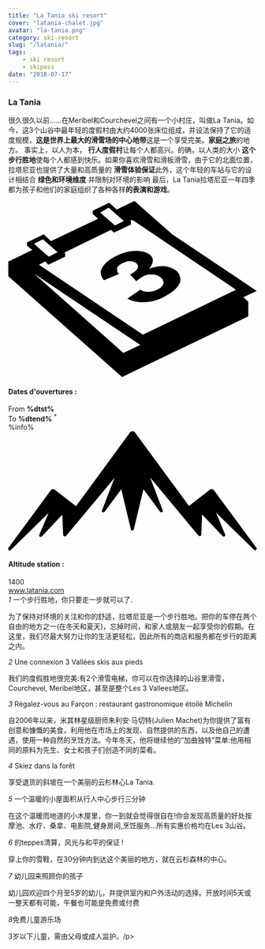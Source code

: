 ```yaml
---
title: "La Tania ski resort"
cover: "latania-chalet.jpg"
avatar: "la-tania.png"
category: ski-resort
slug: "/latania/"
tags:
    - ski resort
    - skipass
date: "2018-07-17"
---
```


<div class="edito-wrapper station">
<div class="banner-station">
  <div class="banner-station-logo">
 <imgtest data="la-tania.png" directory="post" alt="La Tania"></imgtest>
  </div> </div>
<h3 class="main-title-1 h-margin-bottom-0">La Tania</h1>
<div class="rich-text">
  <p>很久很久以前……在Meribel和Courchevel之间有一个小村庄，叫做La Tania。如今，这3个山谷中最年轻的度假村由大约4000张床位组成，并设法保持了它的适度规模，<strong>这是世界上最大的滑雪场的中心地带</strong>这是一个享受完美。<strong>家庭之旅</strong>的地方。 事实上，以人为本， 
 <strong> 行人度假村</strong>让每个人都高兴。的确，以人类的大小 <strong>这个步行胜地</strong>使每个人都感到快乐。如果你喜欢滑雪和滑板滑雪，由于它的北面位置，拉塔尼亚也提供了大量和高质量的 <strong>滑雪体验保证</strong>此外，这个年轻的车站与它的设计相结合 <strong>绿色和环境维度</strong> 并限制对环境的影响
 最后，La Tania拉塔尼亚一年四季都为孩子和他们的家庭组织了各种各样<strong>的表演和游戏</strong>。
 </p></div>
 <div class="grid center">
  <div class="col-6">
 <i class="icon icon-date icon-55">
<svg xmlns="http:/www.w3.org/2000/svg" viewBox="0 0 55.9 39.6">  <path d="M37.6 15.5c-.7-.5-1.6-.8-2.6-.9-1.1 0-2.2.2-3.3.6 1.1-1.4 1.1-2.4.1-3.2-.7-.5-1.7-.8-3.1-.8-1.6 0-3.3.5-4.9 1.4-.9.5-1.7 1.1-2.2 1.7-.5.6-.8 1.2-.8 1.7s.2 1.1.7 1.8l3.4-1.4c-.4-.4-.5-.8-.4-1.3.1-.4.5-.8 1.1-1.1.6-.3 1.1-.5 1.7-.5.6 0 1 .1 1.4.4.4.3.6.7.4 1.2-.2.5-.8.9-1.7 1.4l1.4 1.5c.5-.4.9-.7 1.4-1 .6-.4 1.3-.5 2.1-.5s1.4.2 1.9.6c.6.4.8.9.7 1.4-.1.5-.5 1-1.2 1.3-.6.4-1.3.5-2 .6-.7 0-1.4-.1-2-.5l-2.9 2c1.1.6 2.5.9 4.1.8 1.6-.1 3.2-.6 4.7-1.5 1.6-.9 2.7-1.9 3.1-3.1.1-.9-.1-1.9-1.1-2.6z"></path>  <path d="M52.9 21.6l3-1.4-19-12.7L28.4 0l-4 1.9L22.7.4 19 2.2v.7L20.2 4 9.6 9 8 7.5 4.2 9.3v.7l1.2 1L0 13.6v3.3l25.6 22.6L54 25.9v-3.3l-1.1-1zM22.6 1.5l.9.8L26 4.5l-2 1-2.4-2.1-.9-.8 1.9-1.1zM7.8 8.6l.9.8 2.4 2.1-2 1-2.4-2.1-.9-.8 2-1zm18.1 25.5L5.8 16.3l23.9 16-3.8 1.8zM51.1 20L30.3 30 6.9 14.3l1.4-.7.7.7 3.8-1.8v-.7l-.2-.2 10.5-5.1.7.6 3.8-1.8v-.7l-.2-.2.6-.1 21.6 14.5 1.7 1.2h-.2z"></path>
</svg>
 </i>
 <h4 class="main-title-3 h-uppercase center h-fz-16">Dates d'ouvertures :</h4>
   <div class="opening-dates">
                     From <strong>%dtst%</strong> <br/>
                     To <strong>%dtend%</strong> <sup className="blue">*</sup>
</div>
   %info%
  </div>
  <div class="col-6">
 <i class="icon icon-mountain icon-55">
<svg xmlns="http:/www.w3.org/2000/svg" viewBox="0 0 85.1 40.7">  <path d="M23.2 25.6L41.7.4c.2-.3.5-.4.9-.4.3 0 .6.1.8.4l18.5 25.1L69 20c.2-.2.5-.3.8-.2.3 0 .5.2.7.4L85 39.8c.2.2.1.5-.1.7-.2.2-.5.2-.7 0l-13-12.7 3.1 7.5c.1.2 0 .5-.2.6-.2.1-.5.1-.7-.1l-7-7.4-.3 6.9c0 .2-.1.4-.4.5-.2.1-.4 0-.6-.2L48.6 15.8 52.9 27c.1.2 0 .5-.2.6-.2.1-.5.1-.7-.1l-5.7-7.7L43 33.5c-.1.2-.3.4-.5.4s-.4-.2-.5-.4l-3.3-13.7-5.7 7.7c-.2.2-.4.3-.7.1-.2-.1-.3-.4-.2-.6l4.3-11.1-16.6 19.8c-.1.2-.4.2-.6.2-.2-.1-.3-.2-.4-.5l-.3-6.9-7 7.4c-.2.2-.5.2-.7.1-.2-.1-.3-.4-.2-.6l3.2-7.5-13 12.7c-.2.2-.5.2-.7 0-.2-.2-.2-.5-.1-.7l14.5-19.7c.2-.2.4-.4.7-.4.3 0 .6 0 .8.2l7.2 5.6z"></path>
</svg>
 </i>
 <h4 class="main-title-3 h-uppercase center h-fz-16">Altitude station :</h4>
 1400
  </div> </div>
 <a rel="nofollow" href="http:/www.latania.com/" class="btn btn-blue" target="_blank">www.latania.com</a>
 
<div class="poi-anchor-title" id="marker_11">
<em>1</em> 一个步行胜地，你只要走一步就可以了.
</div>

<div class="o-actu fullWidth">
<div class="grid-noGutter-equalHeight_sm-1">
<div class="col">
<imgtest data="latania-stationpietonne.jpg" directory="post" alt="一个步行胜地，你只要走一步就可以了"></imgtest>
</div>
 <div class="col">
<div class="pl2 rich-text">  <p>为了保持对环境的关注和你的舒适，拉塔尼亚是一个步行胜地。把你的车停在两个自由的地方之一(在冬天和夏天)，忘掉时间，和家人或朋友一起享受你的假期。在这里，我们尽最大努力让你的生活更轻松，因此所有的商店和服务都在步行的距离之内。</p>
</div>
 </div>
  </div> </div>
 <div class="poi-anchor-title" id="marker_12">
  <em>2</em> Une connexion 3 Vallées skis aux pieds </div>
 <div class="o-actu fullWidth">
  <div class="grid-noGutter-equalHeight_sm-1">
 <div class="col">
<imgtest data="latania-connexion.jpg" directory="post" alt="Une connexion 3 Vallées skis aux pieds"></imgtest>
 </div>
 <div class="col">
<div class="pl2 rich-text">  <p>我们的度假胜地很完美:有2个滑雪电梯，你可以在你选择的山谷里滑雪，Courchevel, Meribel地区，甚至是整个Les 3 Vallees地区。</p>
</div>
 </div>
 </div> </div>
 <div class="poi-anchor-title" id="marker_13">
  <em>3</em> Régalez-vous au Farçon : restaurant gastronomique étoilé Michelin </div>
 <div class="o-actu fullWidth">
  <div class="grid-noGutter-equalHeight_sm-1">
 <div class="col">
<imgtest data="latania-lefarcon.jpg" directory="post" alt="Régalez-vous au Farçon : restaurant gastronomique étoilé Michelin"></imgtest>
 </div>
 <div class="col">
<div class="pl2 rich-text">  <p>自2006年以来，米其林星级厨师朱利安·马切特(Julien Machet)为你提供了富有创意和慷慨的美食，利用他在市场上的发现、自然提供的东西，以及他自己的遭遇，使用一种自然的烹饪方法。今年冬天，他将继续他的“加曲独特”菜单:他用相同的原料为先生、女士和孩子们创造不同的菜肴。</p>
</div>
 </div>
  </div> </div>
 <div class="poi-anchor-title" id="marker_14">
  <em>4</em> Skiez dans la forêt </div>
 <div class="o-actu fullWidth">
  <div class="grid-noGutter-equalHeight_sm-1">
 <div class="col">
<imgtest data="latania-skiforet.jpg" directory="post" alt="Skiez dans la forêt"></imgtest>
 </div>
 <div class="col">
<div class="pl2 rich-text">  <p>享受退货的斜坡在一个美丽的云杉林心La Tania.</p>
</div>
 </div>
  </div> </div>
 <div class="poi-anchor-title" id="marker_15">
  <em>5</em> 一个温暖的小屋面积从行人中心步行三分钟 </div>
 <div class="o-actu fullWidth">
  <div class="grid-noGutter-equalHeight_sm-1">
 <div class="col">
<imgtest data="latania-chalet.jpg" directory="post" alt="一个温暖的小屋面积从行人中心步行三分钟"></imgtest>
 </div>
 <div class="col">
<div class="pl2 rich-text">  <p>在这个温暖而地道的小木屋里，你一到就会觉得很自在!你会发现高质量的好处按摩池、水疗、桑拿、电影院,健身房间,烹饪服务…所有实惠价格均在Les 3山谷。</p>
</div>
 </div>
  </div> </div>
 <div class="poi-anchor-title" id="marker_16">
  <em>6</em> 的teppes清算，风光与和平的保证 ! </div>
 <div class="o-actu fullWidth">
  <div class="grid-noGutter-equalHeight_sm-1">
 <div class="col">
<imgtest data="latania-raquette.jpg" directory="post" alt="的teppes清算，风光与和平的保证！"></imgtest>
 </div>
 <div class="col">
<div class="pl2 rich-text"> <p>穿上你的雪鞋，在30分钟内到达这个美丽的地方，就在云杉森林的中心。</p>
</div>
 </div>
  </div> </div> <div class="poi-anchor-title" id="marker_17">
  <em>7</em> 幼儿园来照顾你的孩子</div>
 <div class="o-actu fullWidth">
  <div class="grid-noGutter-equalHeight_sm-1">
 <div class="col">
<imgtest data="latania-garderie.jpg" directory="post" alt="幼儿园来照顾你的孩子"></imgtest>
 </div>
 <div class="col">
<div class="pl2 rich-text"><p>幼儿园欢迎四个月至5岁的幼儿，并提供室内和户外活动的选择。开放时间5天或一整天都有可能，午餐也可能是免费或付费</p>
</div>
 </div>
  </div></div>
 <div class="poi-anchor-title" id="marker_18">
  <em>8</em>免费儿童游乐场 </div>
 <div class="o-actu fullWidth">
  <div class="grid-noGutter-equalHeight_sm-1">
 <div class="col">
<imgtest data="latania-airdejeux.jpg" directory="post" alt="免费儿童游乐场"></imgtest>
 </div>
 <div class="col">
<div class="pl2 rich-text">  <p>3岁以下儿童，需由父母或成人监护。/p>
</div>
 </div>
  </div>
</div>